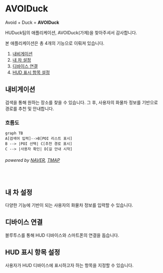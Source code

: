 # AVOIDuck

Avoid + Duck = **AVOIDuck**

HUDuck팀의 애플리케이션, 
AVOIDuck(가제)을 찾아주셔서 감사합니다.

본 애플리케이션은 총 4개의 기능으로 이뤄져 있습니다.
 1. [내비게이션](#내비게이션)
 2. [내 차 설정](#내-차-설정)
 3. [디바이스 연결](#디바이스-연결)
 4. [HUD 표시 항목 설정](#hud-표시-항목-설정)

## 내비게이션

검색을 통해 원하는 장소를 찾을 수 있습니다.
그 후, 사용자의 화물차 정보를 기반으로 경로를 추천 및 안내합니다. 

### 흐름도
```mermaid 
graph TB
A[검색어 입력]-->B[POI 리스트 표시]
B --> |POI 선택| C[추천 경로 표시]
C --> |사용자 확인| D[길 안내 시작]
```

###### powered by [NAVER](https://www.naver.com), [TMAP](https://www.tmap.co.kr)
<br/>


## 내 차 설정

다양한 기능에 기반이 되는 사용자의 화물차 정보를 입력할 수 있습니다.

## 디바이스 연결

블루투스를 통해 HUD 디바이스와 스마트폰의 연결을 돕습니다.

## HUD 표시 항목 설정

사용자가 HUD 디바이스에 표시하고자 하는 항목을 지정할 수 있습니다.

